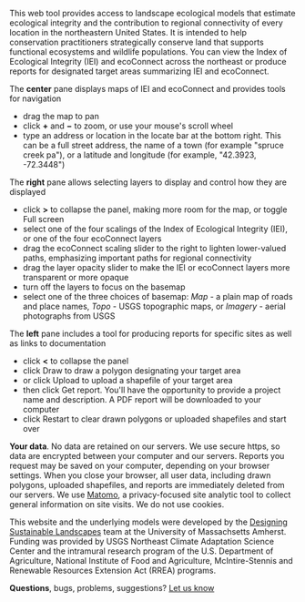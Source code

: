 This web tool provides access to landscape ecological models that estimate ecological integrity and
the contribution to regional connectivity of every location in the northeastern United States.
It is intended to help conservation practitioners strategically conserve land that supports functional 
ecosystems and wildlife populations. You can view the Index of Ecological Integrity (IEI) and ecoConnect across the
northeast or produce reports for designated target areas summarizing IEI and ecoConnect.

The **center** pane displays maps of IEI and ecoConnect and provides tools for navigation
- drag the map to pan
- click **+** and **&#x2212;** to zoom, or use your mouse's scroll wheel
- type an address or location in the locate bar at the bottom right. This can be a full street address, the name of a town (for example "spruce creek pa"), or a latitude and longitude (for example, "42.3923, -72.3448")

The **right** pane allows selecting layers to display and control how they are displayed
- click **>** to collapse the panel, making more room for the map, or toggle Full screen
- select one of the four scalings of the Index of Ecological Integrity (IEI), or one of the four
ecoConnect layers
- drag the ecoConnect scaling slider to the right to lighten lower-valued paths, emphasizing important
paths for regional connectivity
- drag the layer opacity slider to make the IEI or ecoConnect layers more transparent or more opaque
- turn off the layers to focus on the basemap
- select one of the three choices of basemap: *Map* - a plain map of roads and place names,
*Topo* - USGS topographic maps, or *Imagery* - aerial photographs from USGS

The **left** pane includes a tool for producing reports for specific sites as well as links to documentation
- click **<** to collapse the panel
- click Draw to draw a polygon designating your target area
- or click Upload to upload a shapefile of your target area
- then click Get report. You'll have the opportunity to provide a project name and description. A PDF report will be downloaded to your computer
- click Restart to clear drawn polygons or uploaded shapefiles and start over

**Your data**. No data are retained on our servers. We use secure https, so data are encrypted between your computer and our servers. Reports you request may be saved on your computer, depending on your browser settings. When you close your browser, all user data, including drawn polygons, uploaded shapefiles, and reports are immediately deleted from our servers. 
We use <a href="https://matomo.org/" target="_blank" rel="noopener noreferrer">Matomo</a>, a privacy-focused site analytic
tool to collect general information on site visits. We do not use cookies.

This website and the underlying models were developed by the 
<a href="https://umassdsl.org" target="_blank" rel="noopener noreferrer">Designing Sustainable Landscapes</a> 
team at the University of Massachsetts Amherst. Funding was provided by USGS Northeast Climate Adaptation Science 
Center and the intramural research program of the U.S. Department of Agriculture, National Institute of Food and 
Agriculture, McIntire-Stennis and Renewable Resources Extension Act (RREA) programs.

**Questions**, bugs, problems, suggestions? <a href="https://umassdsl.webgis1.com/hesk/index.php?a=add&category=5" target="_blank" rel="noopener noreferrer">Let us know</a>
